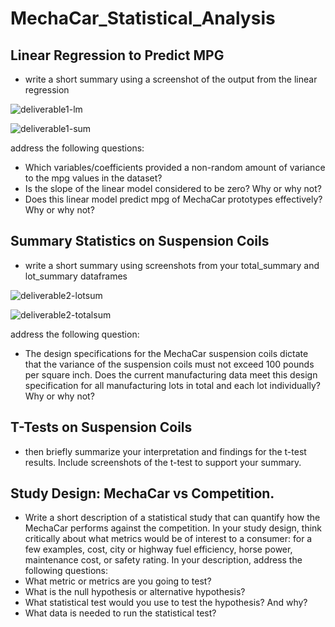 # MechaCar_Statistical_Analysis

## Linear Regression to Predict MPG
* write a short summary using a screenshot of the output from the linear regression


![deliverable1-lm](https://user-images.githubusercontent.com/93004710/162029548-9743050e-93a8-4062-ab9c-846f18d8f987.png)



![deliverable1-sum](https://user-images.githubusercontent.com/93004710/162029564-031dc352-0585-48de-b45f-804c311cf3ef.png)



address the following questions:

* Which variables/coefficients provided a non-random amount of variance to the mpg values in the dataset?
* Is the slope of the linear model considered to be zero? Why or why not?
* Does this linear model predict mpg of MechaCar prototypes effectively? Why or why not?


## Summary Statistics on Suspension Coils
* write a short summary using screenshots from your total_summary and lot_summary dataframes 

![deliverable2-lotsum](https://user-images.githubusercontent.com/93004710/162032937-01334fef-1d3e-49fb-9ed3-40de5efa2b8e.png)

![deliverable2-totalsum](https://user-images.githubusercontent.com/93004710/162032959-d13f9899-622e-44a4-b951-22cec3ed40f3.png)



address the following question:

* The design specifications for the MechaCar suspension coils dictate that the variance of the suspension coils must not exceed 100 pounds per square inch. Does the current manufacturing data meet this design specification for all manufacturing lots in total and each lot individually? Why or why not?




## T-Tests on Suspension Coils
* then briefly summarize your interpretation and findings for the t-test results. Include screenshots of the t-test to support your summary.




## Study Design: MechaCar vs Competition.
* Write a short description of a statistical study that can quantify how the MechaCar performs against the competition. In your study design, think critically about what metrics would be of interest to a consumer: for a few examples, cost, city or highway fuel efficiency, horse power, maintenance cost, or safety rating.
In your description, address the following questions:
* What metric or metrics are you going to test?
* What is the null hypothesis or alternative hypothesis?
* What statistical test would you use to test the hypothesis? And why?
* What data is needed to run the statistical test?
